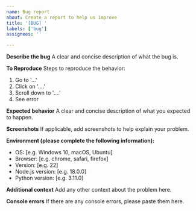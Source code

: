 ```yaml
---
name: Bug report
about: Create a report to help us improve
title: '[BUG] '
labels: ['bug']
assignees: ''

---
```


**Describe the bug**
A clear and concise description of what the bug is.

**To Reproduce**
Steps to reproduce the behavior:
1. Go to '...'
2. Click on '....'
3. Scroll down to '....'
4. See error

**Expected behavior**
A clear and concise description of what you expected to happen.

**Screenshots**
If applicable, add screenshots to help explain your problem.

**Environment (please complete the following information):**
 - OS: [e.g. Windows 10, macOS, Ubuntu]
 - Browser: [e.g. chrome, safari, firefox]
 - Version: [e.g. 22]
 - Node.js version: [e.g. 18.0.0]
 - Python version: [e.g. 3.11.0]

**Additional context**
Add any other context about the problem here.

**Console errors**
If there are any console errors, please paste them here. 